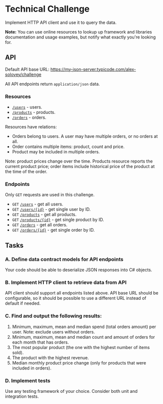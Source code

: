 # Technical Challenge

Implement HTTP API client and use it to query the data.

**Note:** You can use online resources to lookup up framework and libraries
documentation and usage examples, but notify what exactly you're looking for.

## API

Default API base URL: https://my-json-server.typicode.com/alex-solovey/challenge

All API endpoints return `application/json` data.

### Resources

* [`/users`](https://my-json-server.typicode.com/alex-solovey/challenge/users) - users.
* [`/products`](https://my-json-server.typicode.com/alex-solovey/challenge/products) - products.
* [`/orders`](https://my-json-server.typicode.com/alex-solovey/challenge/orders) - orders.

Resources have relations:

* Orders belong to users. A user may have multiple orders, or no orders at all.
* Order contains multiple items: product, count and price.
* Product may be included in multiple orders.

Note: product prices change over the time. Products resource reports the current product price;
order items include historical price of the product at the time of the order.

### Endpoints

Only `GET` requests are used in this challenge.

* `GET` [`/users`](https://my-json-server.typicode.com/alex-solovey/challenge/users) - get all users.
* `GET` [`/users/{id}`](https://my-json-server.typicode.com/alex-solovey/challenge/users/71880) - get single user by ID.
* `GET` [`/products`](https://my-json-server.typicode.com/alex-solovey/challenge/products) - get all products.
* `GET` [`/products/{id}`](https://my-json-server.typicode.com/alex-solovey/challenge/products/90020) - get single product by ID.
* `GET` [`/orders`](https://my-json-server.typicode.com/alex-solovey/challenge/orders) - get all orders.
* `GET` [`/orders/{id}`](https://my-json-server.typicode.com/alex-solovey/challenge/orders/22300) - get single order by ID.


## Tasks

### A. Define data contract models for API endpoints

Your code should be able to deserialize JSON responses into C# objects.

### B. Implement HTTP client to retrieve data from API

API client should support all endpoints listed above. API base URL should be configurable, so it should be possible to use a different URL instead of default if needed.

### C. Find and output the following results:

1. Minimum, maximum, mean and median spend (total orders amount) per user. Note: exclude users without orders.
2. Minimum, maximum, mean and median count and amount of orders for each month that has orders.
3. The most popular product (the one with the highest number of items sold).
4. The product with the highest revenue.
5. Median monthly product price change (only for products that were included in orders).

### D. Implement tests

Use any testing framework of your choice. Consider both unit and integration tests.
